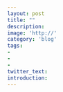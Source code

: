```yaml
---
layout: post
title: ""
description: 
image: 'http://'
category: 'blog'
tags:
-
-
-
twitter_text: 
introduction: 
---
```

